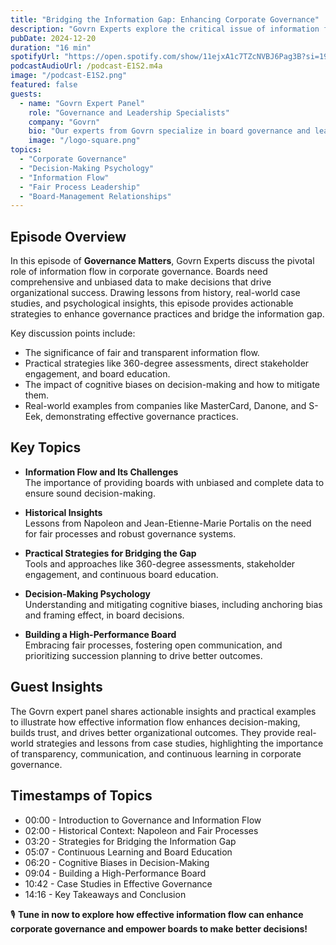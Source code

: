 ```yaml
---
title: "Bridging the Information Gap: Enhancing Corporate Governance"
description: "Govrn Experts explore the critical issue of information flow between management and boards. Learn how transparency, education, and strategic practices can empower boards to make better decisions and drive effective governance."
pubDate: 2024-12-20
duration: "16 min"
spotifyUrl: "https://open.spotify.com/show/11ejxA1c7TZcNVBJ6Pag3B?si=19b17abd580a4df2"
podcastAudioUrl: /podcast-E1S2.m4a
image: "/podcast-E1S2.png"
featured: false
guests:
  - name: "Govrn Expert Panel"
    role: "Governance and Leadership Specialists"
    company: "Govrn"
    bio: "Our experts from Govrn specialize in board governance and leadership frameworks, helping organizations achieve better outcomes through innovative practices."
    image: "/logo-square.png"
topics:
  - "Corporate Governance"
  - "Decision-Making Psychology"
  - "Information Flow"
  - "Fair Process Leadership"
  - "Board-Management Relationships"
---
```


## Episode Overview

In this episode of **Governance Matters**, Govrn Experts discuss the pivotal role of information flow in corporate governance. Boards need comprehensive and unbiased data to make decisions that drive organizational success. Drawing lessons from history, real-world case studies, and psychological insights, this episode provides actionable strategies to enhance governance practices and bridge the information gap.

Key discussion points include:

- The significance of fair and transparent information flow.
- Practical strategies like 360-degree assessments, direct stakeholder engagement, and board education.
- The impact of cognitive biases on decision-making and how to mitigate them.
- Real-world examples from companies like MasterCard, Danone, and S-Eek, demonstrating effective governance practices.

## Key Topics

- **Information Flow and Its Challenges**  
  The importance of providing boards with unbiased and complete data to ensure sound decision-making.

- **Historical Insights**  
  Lessons from Napoleon and Jean-Etienne-Marie Portalis on the need for fair processes and robust governance systems.

- **Practical Strategies for Bridging the Gap**  
  Tools and approaches like 360-degree assessments, stakeholder engagement, and continuous board education.

- **Decision-Making Psychology**  
  Understanding and mitigating cognitive biases, including anchoring bias and framing effect, in board decisions.

- **Building a High-Performance Board**  
  Embracing fair processes, fostering open communication, and prioritizing succession planning to drive better outcomes.

## Guest Insights

The Govrn expert panel shares actionable insights and practical examples to illustrate how effective information flow enhances decision-making, builds trust, and drives better organizational outcomes. They provide real-world strategies and lessons from case studies, highlighting the importance of transparency, communication, and continuous learning in corporate governance.


## Timestamps of Topics

- 00:00 - Introduction to Governance and Information Flow  
- 02:00 - Historical Context: Napoleon and Fair Processes  
- 03:20 - Strategies for Bridging the Information Gap  
- 05:07 - Continuous Learning and Board Education  
- 06:20 - Cognitive Biases in Decision-Making  
- 09:04 - Building a High-Performance Board  
- 10:42 - Case Studies in Effective Governance  
- 14:16 - Key Takeaways and Conclusion  

🎙️ **Tune in now to explore how effective information flow can enhance corporate governance and empower boards to make better decisions!**
